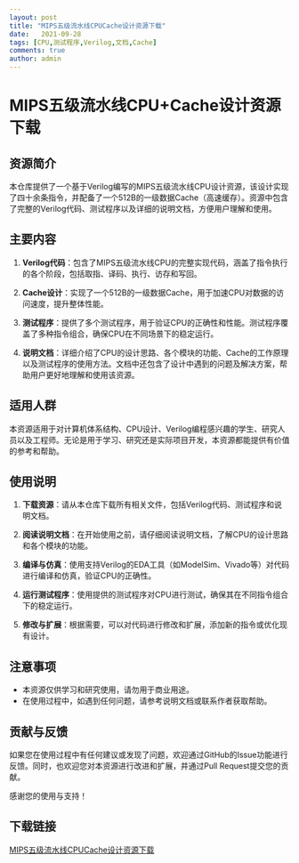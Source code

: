 ```yaml
---
layout: post
title: "MIPS五级流水线CPUCache设计资源下载"
date:   2021-09-28
tags: [CPU,测试程序,Verilog,文档,Cache]
comments: true
author: admin
---
```

# MIPS五级流水线CPU+Cache设计资源下载

## 资源简介

本仓库提供了一个基于Verilog编写的MIPS五级流水线CPU设计资源，该设计实现了四十余条指令，并配备了一个512B的一级数据Cache（高速缓存）。资源中包含了完整的Verilog代码、测试程序以及详细的说明文档，方便用户理解和使用。

## 主要内容

1. **Verilog代码**：包含了MIPS五级流水线CPU的完整实现代码，涵盖了指令执行的各个阶段，包括取指、译码、执行、访存和写回。

2. **Cache设计**：实现了一个512B的一级数据Cache，用于加速CPU对数据的访问速度，提升整体性能。

3. **测试程序**：提供了多个测试程序，用于验证CPU的正确性和性能。测试程序覆盖了多种指令组合，确保CPU在不同场景下的稳定运行。

4. **说明文档**：详细介绍了CPU的设计思路、各个模块的功能、Cache的工作原理以及测试程序的使用方法。文档中还包含了设计中遇到的问题及解决方案，帮助用户更好地理解和使用该资源。

## 适用人群

本资源适用于对计算机体系结构、CPU设计、Verilog编程感兴趣的学生、研究人员以及工程师。无论是用于学习、研究还是实际项目开发，本资源都能提供有价值的参考和帮助。

## 使用说明

1. **下载资源**：请从本仓库下载所有相关文件，包括Verilog代码、测试程序和说明文档。

2. **阅读说明文档**：在开始使用之前，请仔细阅读说明文档，了解CPU的设计思路和各个模块的功能。

3. **编译与仿真**：使用支持Verilog的EDA工具（如ModelSim、Vivado等）对代码进行编译和仿真，验证CPU的正确性。

4. **运行测试程序**：使用提供的测试程序对CPU进行测试，确保其在不同指令组合下的稳定运行。

5. **修改与扩展**：根据需要，可以对代码进行修改和扩展，添加新的指令或优化现有设计。

## 注意事项

- 本资源仅供学习和研究使用，请勿用于商业用途。
- 在使用过程中，如遇到任何问题，请参考说明文档或联系作者获取帮助。

## 贡献与反馈

如果您在使用过程中有任何建议或发现了问题，欢迎通过GitHub的Issue功能进行反馈。同时，也欢迎您对本资源进行改进和扩展，并通过Pull Request提交您的贡献。

感谢您的使用与支持！

## 下载链接

[MIPS五级流水线CPUCache设计资源下载](https://pan.quark.cn/s/75e14041ee7b)